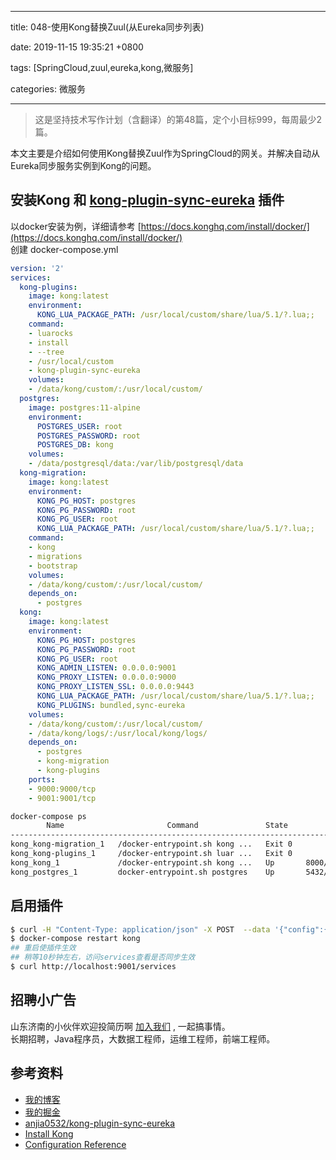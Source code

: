 
---

title: 048-使用Kong替换Zuul(从Eureka同步列表)

date: 2019-11-15 19:35:21 +0800

tags: [SpringCloud,zuul,eureka,kong,微服务]

categories: 微服务

---

> 这是坚持技术写作计划（含翻译）的第48篇，定个小目标999，每周最少2篇。


本文主要是介绍如何使用Kong替换Zuul作为SpringCloud的网关。并解决自动从Eureka同步服务实例到Kong的问题。

<!-- more -->

<a name="O5KGT"></a>
## 安装Kong 和 [kong-plugin-sync-eureka](https://github.com/anjia0532/kong-plugin-sync-eureka) 插件
以docker安装为例，详细请参考 [https://docs.konghq.com/install/docker/](https://docs.konghq.com/install/docker/)<br />创建 docker-compose.yml
```yaml
version: '2'
services:
  kong-plugins:
    image: kong:latest
    environment:
      KONG_LUA_PACKAGE_PATH: /usr/local/custom/share/lua/5.1/?.lua;;
    command:
    - luarocks
    - install
    - --tree
    - /usr/local/custom
    - kong-plugin-sync-eureka
    volumes:
    - /data/kong/custom/:/usr/local/custom/
  postgres:
    image: postgres:11-alpine
    environment:
      POSTGRES_USER: root
      POSTGRES_PASSWORD: root
      POSTGRES_DB: kong
    volumes:
    - /data/postgresql/data:/var/lib/postgresql/data
  kong-migration:
    image: kong:latest
    environment:
      KONG_PG_HOST: postgres
      KONG_PG_PASSWORD: root
      KONG_PG_USER: root
      KONG_LUA_PACKAGE_PATH: /usr/local/custom/share/lua/5.1/?.lua;;
    command:
    - kong
    - migrations
    - bootstrap
    volumes:
    - /data/kong/custom/:/usr/local/custom/
    depends_on:
      - postgres
  kong:
    image: kong:latest
    environment:
      KONG_PG_HOST: postgres
      KONG_PG_PASSWORD: root
      KONG_PG_USER: root
      KONG_ADMIN_LISTEN: 0.0.0.0:9001
      KONG_PROXY_LISTEN: 0.0.0.0:9000
      KONG_PROXY_LISTEN_SSL: 0.0.0.0:9443
      KONG_LUA_PACKAGE_PATH: /usr/local/custom/share/lua/5.1/?.lua;;
      KONG_PLUGINS: bundled,sync-eureka
    volumes:
    - /data/kong/custom/:/usr/local/custom/
    - /data/kong/logs/:/usr/local/kong/logs/
    depends_on:
      - postgres
      - kong-migration
      - kong-plugins
    ports:
    - 9000:9000/tcp
    - 9001:9001/tcp
```

```bash
docker-compose ps
        Name                       Command               State                                            Ports                                          
--------------------------------------------------------------------------------------------------------------------------------------------------------
kong_kong-migration_1   /docker-entrypoint.sh kong ...   Exit 0                                                                                          
kong_kong-plugins_1     /docker-entrypoint.sh luar ...   Exit 0                                                                                          
kong_kong_1             /docker-entrypoint.sh kong ...   Up       8000/tcp, 8001/tcp, 8443/tcp, 8444/tcp, 0.0.0.0:9000->9000/tcp, 0.0.0.0:9001->9001/tcp 
kong_postgres_1         docker-entrypoint.sh postgres    Up       5432/tcp
```

<a name="VUoeN"></a>
## 启用插件

```bash
$ curl -H "Content-Type: application/json" -X POST  --data '{"config":{"sync_interval":10,"eureka_url":"http://eureka_server/eureka","clean_target_interval":86400},"name":"sync-eureka"}' http://localhost:9001/plugins
$ docker-compose restart kong
## 重启使插件生效
## 稍等10秒钟左右，访问services查看是否同步生效
$ curl http://localhost:9001/services
```



<a name="fb674066"></a>
## 招聘小广告

山东济南的小伙伴欢迎投简历啊 [加入我们](https://www.shunnengnet.com/index.php/Home/Contact/join.html) , 一起搞事情。<br />长期招聘，Java程序员，大数据工程师，运维工程师，前端工程师。

<a name="35808e79"></a>
## 参考资料

- [我的博客](https://anjia0532.github.io/2019/11/15/kong-plugin-sync-eureka/)
- [我的掘金](https://juejin.im/post/5dd25fcff265da0bbe51093f)
- [anjia0532/kong-plugin-sync-eureka](https://github.com/anjia0532/kong-plugin-sync-eureka)
- [Install Kong](https://konghq.com/install/)
- [Configuration Reference](https://docs.konghq.com/1.4.x/configuration/)

